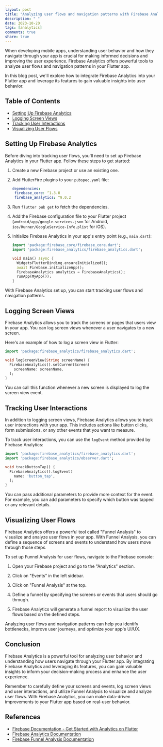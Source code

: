 ```yaml
---
layout: post
title: "Analyzing user flows and navigation patterns with Firebase Analytics in Flutter"
description: " "
date: 2023-10-20
tags: [analytics]
comments: true
share: true
---
```


When developing mobile apps, understanding user behavior and how they navigate through your app is crucial for making informed decisions and improving the user experience. Firebase Analytics offers powerful tools to analyze user flows and navigation patterns in your Flutter app.

In this blog post, we'll explore how to integrate Firebase Analytics into your Flutter app and leverage its features to gain valuable insights into user behavior.

## Table of Contents
- [Setting Up Firebase Analytics](#setting-up-firebase-analytics)
- [Logging Screen Views](#logging-screen-views)
- [Tracking User Interactions](#tracking-user-interactions)
- [Visualizing User Flows](#visualizing-user-flows)

## Setting Up Firebase Analytics

Before diving into tracking user flows, you'll need to set up Firebase Analytics in your Flutter app. Follow these steps to get started:

1. Create a new Firebase project or use an existing one.

2. Add FlutterFire plugins to your `pubspec.yaml` file:

   ```yaml
   dependencies:
    firebase_core: ^1.3.0
    firebase_analytics: ^9.0.2
   ```

3. Run `flutter pub get` to fetch the dependencies.

4. Add the Firebase configuration file to your Flutter project (`android/app/google-services.json` for Android, `ios/Runner/GoogleService-Info.plist` for iOS).

5. Initialize Firebase Analytics in your app's entry point (e.g., `main.dart`):

   ```dart
   import 'package:firebase_core/firebase_core.dart';
   import 'package:firebase_analytics/firebase_analytics.dart';

   void main() async {
     WidgetsFlutterBinding.ensureInitialized();
     await Firebase.initializeApp();
     FirebaseAnalytics analytics = FirebaseAnalytics();
     runApp(MyApp());
   }
   ```

With Firebase Analytics set up, you can start tracking user flows and navigation patterns.

## Logging Screen Views

Firebase Analytics allows you to track the screens or pages that users view in your app. You can log screen views whenever a user navigates to a new screen.

Here's an example of how to log a screen view in Flutter:

```dart
import 'package:firebase_analytics/firebase_analytics.dart';

void logScreenView(String screenName) {
  FirebaseAnalytics().setCurrentScreen(
    screenName: screenName,
  );
}
```

You can call this function whenever a new screen is displayed to log the screen view event.

## Tracking User Interactions

In addition to logging screen views, Firebase Analytics allows you to track user interactions with your app. This includes actions like button clicks, form submissions, or any other events that you want to measure.

To track user interactions, you can use the `logEvent` method provided by Firebase Analytics:

```dart
import 'package:firebase_analytics/firebase_analytics.dart';
import 'package:firebase_analytics/observer.dart';

void trackButtonTap() {
  FirebaseAnalytics().logEvent(
    name: 'button_tap',
  );
}
```

You can pass additional parameters to provide more context for the event. For example, you can add parameters to specify which button was tapped or any relevant details.

## Visualizing User Flows

Firebase Analytics offers a powerful tool called "Funnel Analysis" to visualize and analyze user flows in your app. With Funnel Analysis, you can define a sequence of screens and events to understand how users move through those steps.

To set up Funnel Analysis for user flows, navigate to the Firebase console:

1. Open your Firebase project and go to the "Analytics" section.

2. Click on "Events" in the left sidebar.

3. Click on "Funnel Analysis" at the top.

4. Define a funnel by specifying the screens or events that users should go through.

5. Firebase Analytics will generate a funnel report to visualize the user flows based on the defined steps.

Analyzing user flows and navigation patterns can help you identify bottlenecks, improve user journeys, and optimize your app's UI/UX.

## Conclusion

Firebase Analytics is a powerful tool for analyzing user behavior and understanding how users navigate through your Flutter app. By integrating Firebase Analytics and leveraging its features, you can gain valuable insights to inform your decision-making process and enhance the user experience.

Remember to carefully define your screens and events, log screen views and user interactions, and utilize Funnel Analysis to visualize and analyze user flows. With Firebase Analytics, you can make data-driven improvements to your Flutter app based on real-user behavior.

## References
- [Firebase Documentation - Get Started with Analytics on Flutter](https://firebase.google.com/docs/flutter/setup#analytics)
- [Firebase Analytics Documentation](https://firebase.google.com/docs/analytics)
- [Firebase Funnel Analysis Documentation](https://firebase.google.com/docs/analytics/funnels)